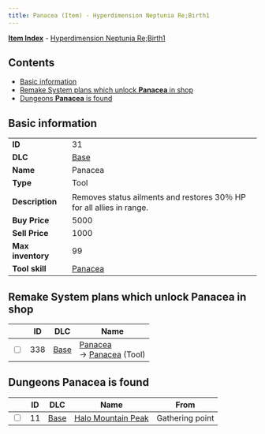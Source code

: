 ```yaml
---
title: Panacea (Item) - Hyperdimension Neptunia Re;Birth1
---
```


[**Item Index**](/neptunia/rb1/item/index.html) - [Hyperdimension Neptunia Re;Birth1](/neptunia/rb1)

## Contents

- [Basic information](#basic-information)
- [Remake System plans which unlock **Panacea** in shop](#remake-system-plans-which-unlock-panacea-in-shop)
- [Dungeons **Panacea** is found](#dungeons-panacea-is-found)

## Basic information

|   |   |
| -- | -- |
| **ID** | 31 |
| **DLC** | [Base](/neptunia/rb1/dlc/1-base.html) |
| **Name** | Panacea |
| **Type** | Tool |
| **Description** | Removes status ailments and restores 30％ HP for all allies in range. |
| **Buy Price** | 5000 |
| **Sell Price** | 1000 |
| **Max inventory** | 99 |
| **Tool skill** | [Panacea](/neptunia/rb1/skill/1-10031-panacea.html) |


## Remake System plans which unlock **Panacea** in shop

|    | ID | DLC | Name |
| -- | -- | --- | ---- |
| <input type="checkbox" id="rb1-remake-1-338" class="trackbox" /> | 338 | [Base](/neptunia/rb1/dlc/1-base.html) | [Panacea](/neptunia/rb1/remake/1-338-panacea.html)<br /> → [Panacea](/neptunia/rb1/item/1-31-panacea.html) (Tool) |


## Dungeons **Panacea** is found

|    | ID | DLC | Name | From |
| -- | -- | --- | ---- | ---- |
| <input type="checkbox" id="rb1-dungeon-1-11" class="trackbox" /> | 11 | [Base](/neptunia/rb1/dlc/1-base.html) | [Halo Mountain Peak](/neptunia/rb1/dungeon/1-11-halo-mountain-peak.html) | Gathering point |
